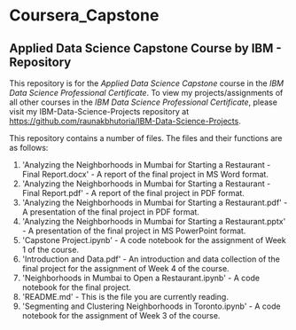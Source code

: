 # Coursera_Capstone
## Applied Data Science Capstone Course by IBM - Repository

This repository is for the *Applied Data Science Capstone* course in the *IBM Data Science Professional Certificate*. To view my projects/assignments of all other courses in the *IBM Data Science Professional Certificate*, please visit my IBM-Data-Science-Projects repository at https://github.com/raunakbhutoria/IBM-Data-Science-Projects.

This repository contains a number of files. The files and their functions are as follows:
1) 'Analyzing the Neighborhoods in Mumbai for Starting a Restaurant - Final Report.docx' - A report of the final project in MS Word format.
2) 'Analyzing the Neighborhoods in Mumbai for Starting a Restaurant - Final Report.pdf' - A report of the final project in PDF format.
3) 'Analyzing the Neighborhoods in Mumbai for Starting a Restaurant.pdf' - A presentation of the final project in PDF format.
4) 'Analyzing the Neighborhoods in Mumbai for Starting a Restaurant.pptx' - A presentation of the final project in MS PowerPoint format.
5) 'Capstone Project.ipynb' - A code notebook for the assignment of Week 1 of the course.
6) 'Introduction and Data.pdf' - An introduction and data collection of the final project for the assignment of Week 4 of the course.
7) 'Neighborhoods in Mumbai to Open a Restaurant.ipynb' - A code notebook for the final project.
8) 'README.md' - This is the file you are currently reading.
9) 'Segmenting and Clustering Neighborhoods in Toronto.ipynb' - A code notebook for the assignment of Week 3 of the course.
